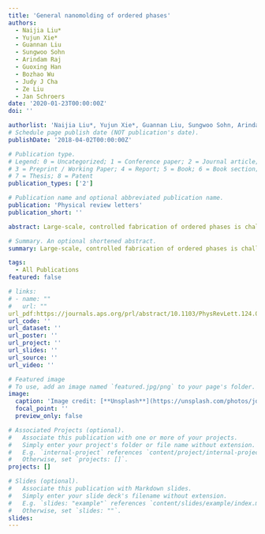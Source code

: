 ```yaml
---
title: 'General nanomolding of ordered phases'
authors:
  - Naijia Liu*
  - Yujun Xie*
  - Guannan Liu
  - Sungwoo Sohn
  - Arindam Raj
  - Guoxing Han
  - Bozhao Wu
  - Judy J Cha
  - Ze Liu
  - Jan Schroers
date: '2020-01-23T00:00:00Z'
doi: ''

authorlist: 'Naijia Liu*, Yujun Xie*, Guannan Liu, Sungwoo Sohn, Arindam Raj, Guoxing Han, Bozhao Wu, Judy J Cha, Ze Liu, Jan Schroers'
# Schedule page publish date (NOT publication's date).
publishDate: '2018-04-02T00:00:00Z'

# Publication type.
# Legend: 0 = Uncategorized; 1 = Conference paper; 2 = Journal article;
# 3 = Preprint / Working Paper; 4 = Report; 5 = Book; 6 = Book section;
# 7 = Thesis; 8 = Patent
publication_types: ['2']

# Publication name and optional abbreviated publication name.
publication: 'Physical review letters'
publication_short: ''

abstract: Large-scale, controlled fabrication of ordered phases is challenging at the nanoscale, yet highly demanded as their well-ordered structure and chemistry is the key for advanced functionality. Here, we demonstrate a general nanomolding process of ordered phases based on atomic diffusion. Resulting nanowires are single crystals and maintain their composition and structure throughout their length, which we explain by a self-ordering process originating from their narrow Gibbs free energy. The versatility, control, and precision of this thermomechanical nanomolding method of ordered phases provides new insights into single crystal growth and suggest itself as a technology to enable wide spread usage for nanoscale and quantum devices.

# Summary. An optional shortened abstract.
summary: Large-scale, controlled fabrication of ordered phases is challenging at the nanoscale, yet highly demanded as their well-ordered structure and chemistry is the key for advanced functionality. Here, we demonstrate a general nanomolding process of ordered phases based on atomic diffusion. Resulting nanowires are single crystals and maintain their composition and structure throughout their length, which we explain by a self-ordering process originating from their narrow Gibbs free energy. The versatility, control, and precision of this thermomechanical nanomolding method of ordered phases provides new insights into single crystal growth and suggest itself as a technology to enable wide spread usage for nanoscale and quantum devices.

tags:
  - All Publications
featured: false

# links:
# - name: ""
#   url: ""
url_pdf:https://journals.aps.org/prl/abstract/10.1103/PhysRevLett.124.036102
url_code: ''
url_dataset: ''
url_poster: ''
url_project: ''
url_slides: ''
url_source: ''
url_video: ''

# Featured image
# To use, add an image named `featured.jpg/png` to your page's folder.
image:
  caption: 'Image credit: [**Unsplash**](https://unsplash.com/photos/jdD8gXaTZsc)'
  focal_point: ''
  preview_only: false

# Associated Projects (optional).
#   Associate this publication with one or more of your projects.
#   Simply enter your project's folder or file name without extension.
#   E.g. `internal-project` references `content/project/internal-project/index.md`.
#   Otherwise, set `projects: []`.
projects: []

# Slides (optional).
#   Associate this publication with Markdown slides.
#   Simply enter your slide deck's filename without extension.
#   E.g. `slides: "example"` references `content/slides/example/index.md`.
#   Otherwise, set `slides: ""`.
slides:
---
```

